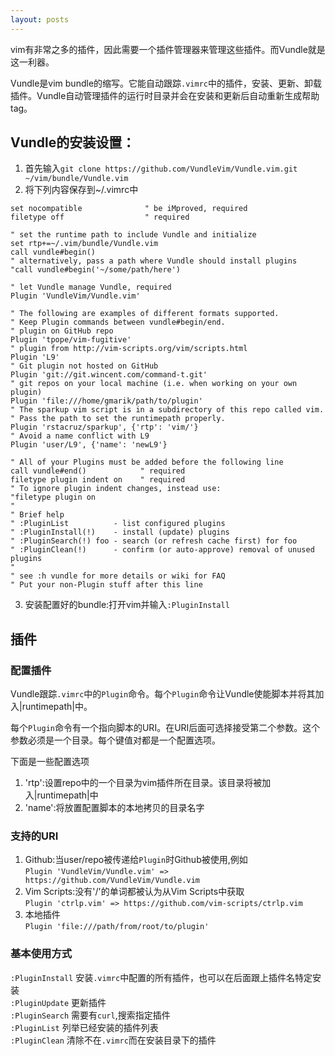 ```yaml
---
layout: posts
---
```

vim有非常之多的插件，因此需要一个插件管理器来管理这些插件。而Vundle就是这一利器。  

Vundle是vim bundle的缩写。它能自动跟踪`.vimrc`中的插件，安装、更新、卸载插件。Vundle自动管理插件的运行时目录并会在安装和更新后自动重新生成帮助tag。  

## Vundle的安装设置：  
1. 首先输入`git clone https://github.com/VundleVim/Vundle.vim.git ~/vim/bundle/Vundle.vim`  
2. 将下列内容保存到~/.vimrc中  

```
set nocompatible              " be iMproved, required
filetype off                  " required

" set the runtime path to include Vundle and initialize
set rtp+=~/.vim/bundle/Vundle.vim
call vundle#begin()
" alternatively, pass a path where Vundle should install plugins
"call vundle#begin('~/some/path/here')

" let Vundle manage Vundle, required
Plugin 'VundleVim/Vundle.vim'

" The following are examples of different formats supported.
" Keep Plugin commands between vundle#begin/end.
" plugin on GitHub repo
Plugin 'tpope/vim-fugitive'
" plugin from http://vim-scripts.org/vim/scripts.html
Plugin 'L9'
" Git plugin not hosted on GitHub
Plugin 'git://git.wincent.com/command-t.git'
" git repos on your local machine (i.e. when working on your own plugin)
Plugin 'file:///home/gmarik/path/to/plugin'
" The sparkup vim script is in a subdirectory of this repo called vim.
" Pass the path to set the runtimepath properly.
Plugin 'rstacruz/sparkup', {'rtp': 'vim/'}
" Avoid a name conflict with L9
Plugin 'user/L9', {'name': 'newL9'}

" All of your Plugins must be added before the following line
call vundle#end()            " required
filetype plugin indent on    " required
" To ignore plugin indent changes, instead use:
"filetype plugin on
"
" Brief help
" :PluginList          - list configured plugins
" :PluginInstall(!)    - install (update) plugins
" :PluginSearch(!) foo - search (or refresh cache first) for foo
" :PluginClean(!)      - confirm (or auto-approve) removal of unused plugins
"
" see :h vundle for more details or wiki for FAQ
" Put your non-Plugin stuff after this line
```
3. 安装配置好的bundle:打开vim并输入`:PluginInstall`  

## 插件  
### 配置插件  
Vundle跟踪`.vimrc`中的`Plugin`命令。每个`Plugin`命令让Vundle使能脚本并将其加入|runtimepath|中。  

每个`Plugin`命令有一个指向脚本的URI。在URI后面可选择接受第二个参数。这个参数必须是一个目录。每个键值对都是一个配置选项。  

下面是一些配置选项  
1. 'rtp':设置repo中的一个目录为vim插件所在目录。该目录将被加入\|runtimepath\|中  
2. 'name':将放置配置脚本的本地拷贝的目录名字  

### 支持的URI
1. Github:当user/repo被传递给`Plugin`时Github被使用,例如  
`Plugin 'VundleVim/Vundle.vim' => https://github.com/VundleVim/Vundle.vim` 
2. Vim Scripts:没有'/'的单词都被认为从Vim Scripts中获取  
`Plugin 'ctrlp.vim' => https://github.com/vim-scripts/ctrlp.vim`
3. 本地插件  
`Plugin 'file:///path/from/root/to/plugin'`

### 基本使用方式
`:PluginInstall` 安装`.vimrc`中配置的所有插件，也可以在后面跟上插件名特定安装  
`:PluginUpdate` 更新插件  
`:PluginSearch` 需要有`curl`,搜索指定插件  
`:PluginList` 列举已经安装的插件列表  
`:PluginClean` 清除不在`.vimrc`而在安装目录下的插件


